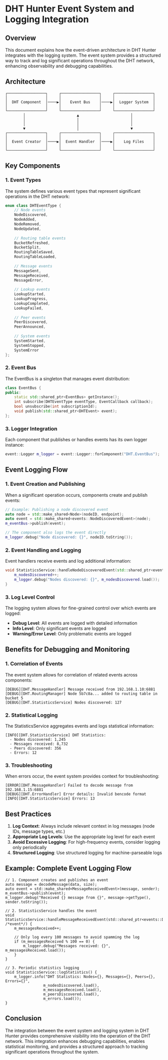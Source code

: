 # DHT Hunter Event System and Logging Integration

## Overview

This document explains how the event-driven architecture in DHT Hunter integrates with the logging system. The event system provides a structured way to track and log significant operations throughout the DHT network, enhancing observability and debugging capabilities.

## Architecture

```
┌─────────────────┐     ┌─────────────────┐     ┌─────────────────┐
│                 │     │                 │     │                 │
│  DHT Component  │────▶│    Event Bus    │────▶│  Logger System  │
│                 │     │                 │     │                 │
└─────────────────┘     └─────────────────┘     └─────────────────┘
        │                       ▲                       │
        │                       │                       │
        │                       │                       │
        ▼                       │                       ▼
┌─────────────────┐     ┌─────────────────┐     ┌─────────────────┐
│                 │     │                 │     │                 │
│  Event Creator  │────▶│  Event Handler  │────▶│    Log Files    │
│                 │     │                 │     │                 │
└─────────────────┘     └─────────────────┘     └─────────────────┘
```

## Key Components

### 1. Event Types

The system defines various event types that represent significant operations in the DHT network:

```cpp
enum class DHTEventType {
    // Node events
    NodeDiscovered,
    NodeAdded,
    NodeRemoved,
    NodeUpdated,
    
    // Routing table events
    BucketRefreshed,
    BucketSplit,
    RoutingTableSaved,
    RoutingTableLoaded,
    
    // Message events
    MessageSent,
    MessageReceived,
    MessageError,
    
    // Lookup events
    LookupStarted,
    LookupProgress,
    LookupCompleted,
    LookupFailed,
    
    // Peer events
    PeerDiscovered,
    PeerAnnounced,
    
    // System events
    SystemStarted,
    SystemStopped,
    SystemError
};
```

### 2. Event Bus

The EventBus is a singleton that manages event distribution:

```cpp
class EventBus {
public:
    static std::shared_ptr<EventBus> getInstance();
    int subscribe(DHTEventType eventType, EventCallback callback);
    bool unsubscribe(int subscriptionId);
    void publish(std::shared_ptr<DHTEvent> event);
};
```

### 3. Logger Integration

Each component that publishes or handles events has its own logger instance:

```cpp
event::Logger m_logger = event::Logger::forComponent("DHT.EventBus");
```

## Event Logging Flow

### 1. Event Creation and Publishing

When a significant operation occurs, components create and publish events:

```cpp
// Example: Publishing a node discovered event
auto node = std::make_shared<Node>(nodeID, endpoint);
auto event = std::make_shared<events::NodeDiscoveredEvent>(node);
m_eventBus->publish(event);

// The component also logs the event directly
m_logger.debug("Node discovered: {}", nodeID.toString());
```

### 2. Event Handling and Logging

Event handlers receive events and log additional information:

```cpp
void StatisticsService::handleNodeDiscoveredEvent(std::shared_ptr<events::DHTEvent> /*event*/) {
    m_nodesDiscovered++;
    m_logger.debug("Nodes discovered: {}", m_nodesDiscovered.load());
}
```

### 3. Log Level Control

The logging system allows for fine-grained control over which events are logged:

- **Debug Level**: All events are logged with detailed information
- **Info Level**: Only significant events are logged
- **Warning/Error Level**: Only problematic events are logged

## Benefits for Debugging and Monitoring

### 1. Correlation of Events

The event system allows for correlation of related events across components:

```
[DEBUG][DHT.MessageHandler] Message received from 192.168.1.10:6881
[DEBUG][DHT.RoutingManager] Node 5b7c8a... added to routing table in bucket 5
[DEBUG][DHT.StatisticsService] Nodes discovered: 127
```

### 2. Statistical Logging

The StatisticsService aggregates events and logs statistical information:

```
[INFO][DHT.StatisticsService] DHT Statistics:
  - Nodes discovered: 1,245
  - Messages received: 8,732
  - Peers discovered: 356
  - Errors: 12
```

### 3. Troubleshooting

When errors occur, the event system provides context for troubleshooting:

```
[ERROR][DHT.MessageHandler] Failed to decode message from 192.168.1.15:6881
[DEBUG][DHT.ErrorHandler] Error details: Invalid bencode format
[INFO][DHT.StatisticsService] Errors: 13
```

## Best Practices

1. **Log Context**: Always include relevant context in log messages (node IDs, message types, etc.)
2. **Appropriate Log Levels**: Use the appropriate log level for each event
3. **Avoid Excessive Logging**: For high-frequency events, consider logging only periodically
4. **Structured Logging**: Use structured logging for machine-parseable logs

## Example: Complete Event Logging Flow

```
// 1. Component creates and publishes an event
auto message = decodeMessage(data, size);
auto event = std::make_shared<MessageReceivedEvent>(message, sender);
m_eventBus->publish(event);
m_logger.debug("Received {} message from {}", message->getType(), sender.toString());

// 2. StatisticsService handles the event
void StatisticsService::handleMessageReceivedEvent(std::shared_ptr<events::DHTEvent> /*event*/) {
    m_messagesReceived++;
    
    // Only log every 100 messages to avoid spamming the log
    if (m_messagesReceived % 100 == 0) {
        m_logger.debug("Messages received: {}", m_messagesReceived.load());
    }
}

// 3. Periodic statistics logging
void StatisticsService::logStatistics() {
    m_logger.info("DHT Statistics: Nodes={}, Messages={}, Peers={}, Errors={}",
                 m_nodesDiscovered.load(),
                 m_messagesReceived.load(),
                 m_peersDiscovered.load(),
                 m_errors.load());
}
```

## Conclusion

The integration between the event system and logging system in DHT Hunter provides comprehensive visibility into the operation of the DHT network. This integration enhances debugging capabilities, enables statistical monitoring, and provides a structured approach to tracking significant operations throughout the system.
